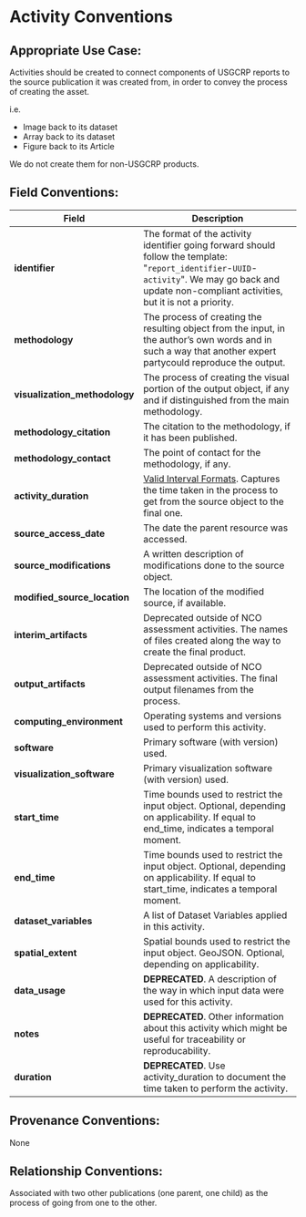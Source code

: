 # Activity Conventions

## Appropriate Use Case:

Activities should be created to connect components of USGCRP reports to the source publication it was created from, in order to convey the process of creating the asset.

i.e.  
- Image back to its dataset  
- Array back to its dataset  
- Figure back to its Article  

We do not create them for non-USGCRP products.


## Field Conventions:
| Field | Description |
| ------------- | ------------- |
|**identifier**|  The format of the activity identifier going forward should follow the template: "`report_identifier`-`UUID`-`activity`". We may go back and update non-compliant activities, but it is not a priority.|
|**methodology**| The process of creating the resulting object from the input, in the author’s own words and in such a way that another expert partycould reproduce the output.|
|**visualization_methodology**|  The process of creating the visual portion of the output object, if any and if distinguished from the main methodology.|
|**methodology_citation**|  The citation to the methodology, if it has been published.|
|**methodology_contact**|  The point of contact for the methodology, if any.|
|**activity_duration**|  [Valid Interval Formats](https://www.postgresql.org/docs/9.6/static/datatype-datetime.html#DATATYPE-INTERVAL-INPUT-EXAMPLES). Captures the time taken in the process to get from the source object to the final one.|
|**source_access_date** | The date the parent resource was accessed.|
|**source_modifications**|A written description of modifications done to the source object.|
|**modified_source_location**|  The location of the modified source, if available.|
|**interim_artifacts**|  Deprecated outside of NCO assessment activities. The names of files created along the way to create the final product.|
|**output_artifacts** | Deprecated outside of NCO assessment activities. The final output filenames from the process.
|**computing_environment** | Operating systems and versions used to perform this activity.|
|**software** | Primary software (with version) used.|
|**visualization_software**  |Primary visualization software (with version) used.|
|**start_time**  |Time bounds used to restrict the input object. Optional, depending on applicability. If equal to end_time, indicates a temporal moment.|
|**end_time**  |Time bounds used to restrict the input object. Optional, depending on applicability. If equal to start_time, indicates a temporal moment.|
|**dataset_variables**  |A list of Dataset Variables applied in this activity.|
|**spatial_extent**  |Spatial bounds used to restrict the input object. GeoJSON. Optional, depending on applicability.|
|**data_usage**  |**DEPRECATED**.  A description of the way in which input data were used for this activity.|
|**notes** |**DEPRECATED**.  Other information about this activity which might be useful for traceability or reproducability.|
|**duration**  |**DEPRECATED**.  Use activity_duration to document the time taken to perform the activity. |



## Provenance Conventions: 
None


## Relationship Conventions:

Associated with two other publications (one parent, one child) as the process of going from one to the other.
